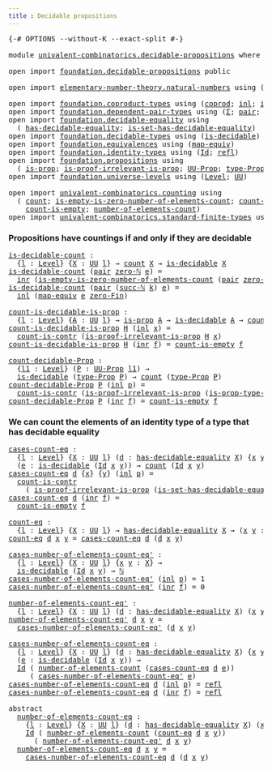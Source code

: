 ```yaml
---
title : Decidable propositions
---
```


<pre class="Agda"><a id="49" class="Symbol">{-#</a> <a id="53" class="Keyword">OPTIONS</a> <a id="61" class="Pragma">--without-K</a> <a id="73" class="Pragma">--exact-split</a> <a id="87" class="Symbol">#-}</a>

<a id="92" class="Keyword">module</a> <a id="99" href="univalent-combinatorics.decidable-propositions.html" class="Module">univalent-combinatorics.decidable-propositions</a> <a id="146" class="Keyword">where</a>

<a id="153" class="Keyword">open</a> <a id="158" class="Keyword">import</a> <a id="165" href="foundation.decidable-propositions.html" class="Module">foundation.decidable-propositions</a> <a id="199" class="Keyword">public</a>

<a id="207" class="Keyword">open</a> <a id="212" class="Keyword">import</a> <a id="219" href="elementary-number-theory.natural-numbers.html" class="Module">elementary-number-theory.natural-numbers</a> <a id="260" class="Keyword">using</a> <a id="266" class="Symbol">(</a><a id="267" href="elementary-number-theory.natural-numbers.html#1458" class="Datatype">ℕ</a><a id="268" class="Symbol">;</a> <a id="270" href="elementary-number-theory.natural-numbers.html#1479" class="InductiveConstructor">zero-ℕ</a><a id="276" class="Symbol">;</a> <a id="278" href="elementary-number-theory.natural-numbers.html#1492" class="InductiveConstructor">succ-ℕ</a><a id="284" class="Symbol">)</a>

<a id="287" class="Keyword">open</a> <a id="292" class="Keyword">import</a> <a id="299" href="foundation.coproduct-types.html" class="Module">foundation.coproduct-types</a> <a id="326" class="Keyword">using</a> <a id="332" class="Symbol">(</a><a id="333" href="foundation.coproduct-types.html#1182" class="Datatype">coprod</a><a id="339" class="Symbol">;</a> <a id="341" href="foundation.coproduct-types.html#1253" class="InductiveConstructor">inl</a><a id="344" class="Symbol">;</a> <a id="346" href="foundation.coproduct-types.html#1276" class="InductiveConstructor">inr</a><a id="349" class="Symbol">)</a>
<a id="351" class="Keyword">open</a> <a id="356" class="Keyword">import</a> <a id="363" href="foundation.dependent-pair-types.html" class="Module">foundation.dependent-pair-types</a> <a id="395" class="Keyword">using</a> <a id="401" class="Symbol">(</a><a id="402" href="foundation-core.dependent-pair-types.html#515" class="Record">Σ</a><a id="403" class="Symbol">;</a> <a id="405" href="foundation-core.dependent-pair-types.html#588" class="InductiveConstructor">pair</a><a id="409" class="Symbol">;</a> <a id="411" href="foundation-core.dependent-pair-types.html#605" class="Field">pr1</a><a id="414" class="Symbol">;</a> <a id="416" href="foundation-core.dependent-pair-types.html#617" class="Field">pr2</a><a id="419" class="Symbol">)</a>
<a id="421" class="Keyword">open</a> <a id="426" class="Keyword">import</a> <a id="433" href="foundation.decidable-equality.html" class="Module">foundation.decidable-equality</a> <a id="463" class="Keyword">using</a>
  <a id="471" class="Symbol">(</a> <a id="473" href="foundation.decidable-equality.html#1799" class="Function">has-decidable-equality</a><a id="495" class="Symbol">;</a> <a id="497" href="foundation.decidable-equality.html#6967" class="Function">is-set-has-decidable-equality</a><a id="526" class="Symbol">)</a>
<a id="528" class="Keyword">open</a> <a id="533" class="Keyword">import</a> <a id="540" href="foundation.decidable-types.html" class="Module">foundation.decidable-types</a> <a id="567" class="Keyword">using</a> <a id="573" class="Symbol">(</a><a id="574" href="foundation.decidable-types.html#1918" class="Function">is-decidable</a><a id="586" class="Symbol">)</a>
<a id="588" class="Keyword">open</a> <a id="593" class="Keyword">import</a> <a id="600" href="foundation.equivalences.html" class="Module">foundation.equivalences</a> <a id="624" class="Keyword">using</a> <a id="630" class="Symbol">(</a><a id="631" href="foundation-core.equivalences.html#1821" class="Function">map-equiv</a><a id="640" class="Symbol">)</a>
<a id="642" class="Keyword">open</a> <a id="647" class="Keyword">import</a> <a id="654" href="foundation.identity-types.html" class="Module">foundation.identity-types</a> <a id="680" class="Keyword">using</a> <a id="686" class="Symbol">(</a><a id="687" href="foundation-core.identity-types.html#1767" class="Datatype">Id</a><a id="689" class="Symbol">;</a> <a id="691" href="foundation-core.identity-types.html#1820" class="InductiveConstructor">refl</a><a id="695" class="Symbol">)</a>
<a id="697" class="Keyword">open</a> <a id="702" class="Keyword">import</a> <a id="709" href="foundation.propositions.html" class="Module">foundation.propositions</a> <a id="733" class="Keyword">using</a>
  <a id="741" class="Symbol">(</a> <a id="743" href="foundation-core.propositions.html#1309" class="Function">is-prop</a><a id="750" class="Symbol">;</a> <a id="752" href="foundation-core.propositions.html#3047" class="Function">is-proof-irrelevant-is-prop</a><a id="779" class="Symbol">;</a> <a id="781" href="foundation-core.propositions.html#1393" class="Function">UU-Prop</a><a id="788" class="Symbol">;</a> <a id="790" href="foundation-core.propositions.html#1495" class="Function">type-Prop</a><a id="799" class="Symbol">;</a> <a id="801" href="foundation-core.propositions.html#1562" class="Function">is-prop-type-Prop</a><a id="818" class="Symbol">)</a>
<a id="820" class="Keyword">open</a> <a id="825" class="Keyword">import</a> <a id="832" href="foundation.universe-levels.html" class="Module">foundation.universe-levels</a> <a id="859" class="Keyword">using</a> <a id="865" class="Symbol">(</a><a id="866" href="Agda.Primitive.html#597" class="Postulate">Level</a><a id="871" class="Symbol">;</a> <a id="873" href="foundation-core.universe-levels.html#235" class="Primitive">UU</a><a id="875" class="Symbol">)</a>

<a id="878" class="Keyword">open</a> <a id="883" class="Keyword">import</a> <a id="890" href="univalent-combinatorics.counting.html" class="Module">univalent-combinatorics.counting</a> <a id="923" class="Keyword">using</a>
  <a id="931" class="Symbol">(</a> <a id="933" href="univalent-combinatorics.counting.html#1901" class="Function">count</a><a id="938" class="Symbol">;</a> <a id="940" href="univalent-combinatorics.counting.html#4160" class="Function">is-empty-is-zero-number-of-elements-count</a><a id="981" class="Symbol">;</a> <a id="983" href="univalent-combinatorics.counting.html#5023" class="Function">count-is-contr</a><a id="997" class="Symbol">;</a>
    <a id="1003" href="univalent-combinatorics.counting.html#4728" class="Function">count-is-empty</a><a id="1017" class="Symbol">;</a> <a id="1019" href="univalent-combinatorics.counting.html#2029" class="Function">number-of-elements-count</a><a id="1043" class="Symbol">)</a>
<a id="1045" class="Keyword">open</a> <a id="1050" class="Keyword">import</a> <a id="1057" href="univalent-combinatorics.standard-finite-types.html" class="Module">univalent-combinatorics.standard-finite-types</a> <a id="1103" class="Keyword">using</a> <a id="1109" class="Symbol">(</a><a id="1110" href="univalent-combinatorics.standard-finite-types.html#7227" class="Function">zero-Fin</a><a id="1118" class="Symbol">)</a>
</pre>
### Propositions have countings if and only if they are decidable

<pre class="Agda"><a id="is-decidable-count"></a><a id="1200" href="univalent-combinatorics.decidable-propositions.html#1200" class="Function">is-decidable-count</a> <a id="1219" class="Symbol">:</a>
  <a id="1223" class="Symbol">{</a><a id="1224" href="univalent-combinatorics.decidable-propositions.html#1224" class="Bound">l</a> <a id="1226" class="Symbol">:</a> <a id="1228" href="Agda.Primitive.html#597" class="Postulate">Level</a><a id="1233" class="Symbol">}</a> <a id="1235" class="Symbol">{</a><a id="1236" href="univalent-combinatorics.decidable-propositions.html#1236" class="Bound">X</a> <a id="1238" class="Symbol">:</a> <a id="1240" href="foundation-core.universe-levels.html#235" class="Primitive">UU</a> <a id="1243" href="univalent-combinatorics.decidable-propositions.html#1224" class="Bound">l</a><a id="1244" class="Symbol">}</a> <a id="1246" class="Symbol">→</a> <a id="1248" href="univalent-combinatorics.counting.html#1901" class="Function">count</a> <a id="1254" href="univalent-combinatorics.decidable-propositions.html#1236" class="Bound">X</a> <a id="1256" class="Symbol">→</a> <a id="1258" href="foundation.decidable-types.html#1918" class="Function">is-decidable</a> <a id="1271" href="univalent-combinatorics.decidable-propositions.html#1236" class="Bound">X</a>
<a id="1273" href="univalent-combinatorics.decidable-propositions.html#1200" class="Function">is-decidable-count</a> <a id="1292" class="Symbol">(</a><a id="1293" href="foundation-core.dependent-pair-types.html#588" class="InductiveConstructor">pair</a> <a id="1298" href="elementary-number-theory.natural-numbers.html#1479" class="InductiveConstructor">zero-ℕ</a> <a id="1305" href="univalent-combinatorics.decidable-propositions.html#1305" class="Bound">e</a><a id="1306" class="Symbol">)</a> <a id="1308" class="Symbol">=</a>
  <a id="1312" href="foundation.coproduct-types.html#1276" class="InductiveConstructor">inr</a> <a id="1316" class="Symbol">(</a><a id="1317" href="univalent-combinatorics.counting.html#4160" class="Function">is-empty-is-zero-number-of-elements-count</a> <a id="1359" class="Symbol">(</a><a id="1360" href="foundation-core.dependent-pair-types.html#588" class="InductiveConstructor">pair</a> <a id="1365" href="elementary-number-theory.natural-numbers.html#1479" class="InductiveConstructor">zero-ℕ</a> <a id="1372" href="univalent-combinatorics.decidable-propositions.html#1305" class="Bound">e</a><a id="1373" class="Symbol">)</a> <a id="1375" href="foundation-core.identity-types.html#1820" class="InductiveConstructor">refl</a><a id="1379" class="Symbol">)</a>
<a id="1381" href="univalent-combinatorics.decidable-propositions.html#1200" class="Function">is-decidable-count</a> <a id="1400" class="Symbol">(</a><a id="1401" href="foundation-core.dependent-pair-types.html#588" class="InductiveConstructor">pair</a> <a id="1406" class="Symbol">(</a><a id="1407" href="elementary-number-theory.natural-numbers.html#1492" class="InductiveConstructor">succ-ℕ</a> <a id="1414" href="univalent-combinatorics.decidable-propositions.html#1414" class="Bound">k</a><a id="1415" class="Symbol">)</a> <a id="1417" href="univalent-combinatorics.decidable-propositions.html#1417" class="Bound">e</a><a id="1418" class="Symbol">)</a> <a id="1420" class="Symbol">=</a>
  <a id="1424" href="foundation.coproduct-types.html#1253" class="InductiveConstructor">inl</a> <a id="1428" class="Symbol">(</a><a id="1429" href="foundation-core.equivalences.html#1821" class="Function">map-equiv</a> <a id="1439" href="univalent-combinatorics.decidable-propositions.html#1417" class="Bound">e</a> <a id="1441" href="univalent-combinatorics.standard-finite-types.html#7227" class="Function">zero-Fin</a><a id="1449" class="Symbol">)</a>

<a id="count-is-decidable-is-prop"></a><a id="1452" href="univalent-combinatorics.decidable-propositions.html#1452" class="Function">count-is-decidable-is-prop</a> <a id="1479" class="Symbol">:</a>
  <a id="1483" class="Symbol">{</a><a id="1484" href="univalent-combinatorics.decidable-propositions.html#1484" class="Bound">l</a> <a id="1486" class="Symbol">:</a> <a id="1488" href="Agda.Primitive.html#597" class="Postulate">Level</a><a id="1493" class="Symbol">}</a> <a id="1495" class="Symbol">{</a><a id="1496" href="univalent-combinatorics.decidable-propositions.html#1496" class="Bound">A</a> <a id="1498" class="Symbol">:</a> <a id="1500" href="foundation-core.universe-levels.html#235" class="Primitive">UU</a> <a id="1503" href="univalent-combinatorics.decidable-propositions.html#1484" class="Bound">l</a><a id="1504" class="Symbol">}</a> <a id="1506" class="Symbol">→</a> <a id="1508" href="foundation-core.propositions.html#1309" class="Function">is-prop</a> <a id="1516" href="univalent-combinatorics.decidable-propositions.html#1496" class="Bound">A</a> <a id="1518" class="Symbol">→</a> <a id="1520" href="foundation.decidable-types.html#1918" class="Function">is-decidable</a> <a id="1533" href="univalent-combinatorics.decidable-propositions.html#1496" class="Bound">A</a> <a id="1535" class="Symbol">→</a> <a id="1537" href="univalent-combinatorics.counting.html#1901" class="Function">count</a> <a id="1543" href="univalent-combinatorics.decidable-propositions.html#1496" class="Bound">A</a>
<a id="1545" href="univalent-combinatorics.decidable-propositions.html#1452" class="Function">count-is-decidable-is-prop</a> <a id="1572" href="univalent-combinatorics.decidable-propositions.html#1572" class="Bound">H</a> <a id="1574" class="Symbol">(</a><a id="1575" href="foundation.coproduct-types.html#1253" class="InductiveConstructor">inl</a> <a id="1579" href="univalent-combinatorics.decidable-propositions.html#1579" class="Bound">x</a><a id="1580" class="Symbol">)</a> <a id="1582" class="Symbol">=</a>
  <a id="1586" href="univalent-combinatorics.counting.html#5023" class="Function">count-is-contr</a> <a id="1601" class="Symbol">(</a><a id="1602" href="foundation-core.propositions.html#3047" class="Function">is-proof-irrelevant-is-prop</a> <a id="1630" href="univalent-combinatorics.decidable-propositions.html#1572" class="Bound">H</a> <a id="1632" href="univalent-combinatorics.decidable-propositions.html#1579" class="Bound">x</a><a id="1633" class="Symbol">)</a>
<a id="1635" href="univalent-combinatorics.decidable-propositions.html#1452" class="Function">count-is-decidable-is-prop</a> <a id="1662" href="univalent-combinatorics.decidable-propositions.html#1662" class="Bound">H</a> <a id="1664" class="Symbol">(</a><a id="1665" href="foundation.coproduct-types.html#1276" class="InductiveConstructor">inr</a> <a id="1669" href="univalent-combinatorics.decidable-propositions.html#1669" class="Bound">f</a><a id="1670" class="Symbol">)</a> <a id="1672" class="Symbol">=</a> <a id="1674" href="univalent-combinatorics.counting.html#4728" class="Function">count-is-empty</a> <a id="1689" href="univalent-combinatorics.decidable-propositions.html#1669" class="Bound">f</a>

<a id="count-decidable-Prop"></a><a id="1692" href="univalent-combinatorics.decidable-propositions.html#1692" class="Function">count-decidable-Prop</a> <a id="1713" class="Symbol">:</a>
  <a id="1717" class="Symbol">{</a><a id="1718" href="univalent-combinatorics.decidable-propositions.html#1718" class="Bound">l1</a> <a id="1721" class="Symbol">:</a> <a id="1723" href="Agda.Primitive.html#597" class="Postulate">Level</a><a id="1728" class="Symbol">}</a> <a id="1730" class="Symbol">(</a><a id="1731" href="univalent-combinatorics.decidable-propositions.html#1731" class="Bound">P</a> <a id="1733" class="Symbol">:</a> <a id="1735" href="foundation-core.propositions.html#1393" class="Function">UU-Prop</a> <a id="1743" href="univalent-combinatorics.decidable-propositions.html#1718" class="Bound">l1</a><a id="1745" class="Symbol">)</a> <a id="1747" class="Symbol">→</a>
  <a id="1751" href="foundation.decidable-types.html#1918" class="Function">is-decidable</a> <a id="1764" class="Symbol">(</a><a id="1765" href="foundation-core.propositions.html#1495" class="Function">type-Prop</a> <a id="1775" href="univalent-combinatorics.decidable-propositions.html#1731" class="Bound">P</a><a id="1776" class="Symbol">)</a> <a id="1778" class="Symbol">→</a> <a id="1780" href="univalent-combinatorics.counting.html#1901" class="Function">count</a> <a id="1786" class="Symbol">(</a><a id="1787" href="foundation-core.propositions.html#1495" class="Function">type-Prop</a> <a id="1797" href="univalent-combinatorics.decidable-propositions.html#1731" class="Bound">P</a><a id="1798" class="Symbol">)</a>
<a id="1800" href="univalent-combinatorics.decidable-propositions.html#1692" class="Function">count-decidable-Prop</a> <a id="1821" href="univalent-combinatorics.decidable-propositions.html#1821" class="Bound">P</a> <a id="1823" class="Symbol">(</a><a id="1824" href="foundation.coproduct-types.html#1253" class="InductiveConstructor">inl</a> <a id="1828" href="univalent-combinatorics.decidable-propositions.html#1828" class="Bound">p</a><a id="1829" class="Symbol">)</a> <a id="1831" class="Symbol">=</a>
  <a id="1835" href="univalent-combinatorics.counting.html#5023" class="Function">count-is-contr</a> <a id="1850" class="Symbol">(</a><a id="1851" href="foundation-core.propositions.html#3047" class="Function">is-proof-irrelevant-is-prop</a> <a id="1879" class="Symbol">(</a><a id="1880" href="foundation-core.propositions.html#1562" class="Function">is-prop-type-Prop</a> <a id="1898" href="univalent-combinatorics.decidable-propositions.html#1821" class="Bound">P</a><a id="1899" class="Symbol">)</a> <a id="1901" href="univalent-combinatorics.decidable-propositions.html#1828" class="Bound">p</a><a id="1902" class="Symbol">)</a>
<a id="1904" href="univalent-combinatorics.decidable-propositions.html#1692" class="Function">count-decidable-Prop</a> <a id="1925" href="univalent-combinatorics.decidable-propositions.html#1925" class="Bound">P</a> <a id="1927" class="Symbol">(</a><a id="1928" href="foundation.coproduct-types.html#1276" class="InductiveConstructor">inr</a> <a id="1932" href="univalent-combinatorics.decidable-propositions.html#1932" class="Bound">f</a><a id="1933" class="Symbol">)</a> <a id="1935" class="Symbol">=</a> <a id="1937" href="univalent-combinatorics.counting.html#4728" class="Function">count-is-empty</a> <a id="1952" href="univalent-combinatorics.decidable-propositions.html#1932" class="Bound">f</a>
</pre>
### We can count the elements of an identity type of a type that has decidable equality

<pre class="Agda"><a id="cases-count-eq"></a><a id="2056" href="univalent-combinatorics.decidable-propositions.html#2056" class="Function">cases-count-eq</a> <a id="2071" class="Symbol">:</a>
  <a id="2075" class="Symbol">{</a><a id="2076" href="univalent-combinatorics.decidable-propositions.html#2076" class="Bound">l</a> <a id="2078" class="Symbol">:</a> <a id="2080" href="Agda.Primitive.html#597" class="Postulate">Level</a><a id="2085" class="Symbol">}</a> <a id="2087" class="Symbol">{</a><a id="2088" href="univalent-combinatorics.decidable-propositions.html#2088" class="Bound">X</a> <a id="2090" class="Symbol">:</a> <a id="2092" href="foundation-core.universe-levels.html#235" class="Primitive">UU</a> <a id="2095" href="univalent-combinatorics.decidable-propositions.html#2076" class="Bound">l</a><a id="2096" class="Symbol">}</a> <a id="2098" class="Symbol">(</a><a id="2099" href="univalent-combinatorics.decidable-propositions.html#2099" class="Bound">d</a> <a id="2101" class="Symbol">:</a> <a id="2103" href="foundation.decidable-equality.html#1799" class="Function">has-decidable-equality</a> <a id="2126" href="univalent-combinatorics.decidable-propositions.html#2088" class="Bound">X</a><a id="2127" class="Symbol">)</a> <a id="2129" class="Symbol">{</a><a id="2130" href="univalent-combinatorics.decidable-propositions.html#2130" class="Bound">x</a> <a id="2132" href="univalent-combinatorics.decidable-propositions.html#2132" class="Bound">y</a> <a id="2134" class="Symbol">:</a> <a id="2136" href="univalent-combinatorics.decidable-propositions.html#2088" class="Bound">X</a><a id="2137" class="Symbol">}</a>
  <a id="2141" class="Symbol">(</a><a id="2142" href="univalent-combinatorics.decidable-propositions.html#2142" class="Bound">e</a> <a id="2144" class="Symbol">:</a> <a id="2146" href="foundation.decidable-types.html#1918" class="Function">is-decidable</a> <a id="2159" class="Symbol">(</a><a id="2160" href="foundation-core.identity-types.html#1767" class="Datatype">Id</a> <a id="2163" href="univalent-combinatorics.decidable-propositions.html#2130" class="Bound">x</a> <a id="2165" href="univalent-combinatorics.decidable-propositions.html#2132" class="Bound">y</a><a id="2166" class="Symbol">))</a> <a id="2169" class="Symbol">→</a> <a id="2171" href="univalent-combinatorics.counting.html#1901" class="Function">count</a> <a id="2177" class="Symbol">(</a><a id="2178" href="foundation-core.identity-types.html#1767" class="Datatype">Id</a> <a id="2181" href="univalent-combinatorics.decidable-propositions.html#2130" class="Bound">x</a> <a id="2183" href="univalent-combinatorics.decidable-propositions.html#2132" class="Bound">y</a><a id="2184" class="Symbol">)</a>
<a id="2186" href="univalent-combinatorics.decidable-propositions.html#2056" class="Function">cases-count-eq</a> <a id="2201" href="univalent-combinatorics.decidable-propositions.html#2201" class="Bound">d</a> <a id="2203" class="Symbol">{</a><a id="2204" href="univalent-combinatorics.decidable-propositions.html#2204" class="Bound">x</a><a id="2205" class="Symbol">}</a> <a id="2207" class="Symbol">{</a><a id="2208" href="univalent-combinatorics.decidable-propositions.html#2208" class="Bound">y</a><a id="2209" class="Symbol">}</a> <a id="2211" class="Symbol">(</a><a id="2212" href="foundation.coproduct-types.html#1253" class="InductiveConstructor">inl</a> <a id="2216" href="univalent-combinatorics.decidable-propositions.html#2216" class="Bound">p</a><a id="2217" class="Symbol">)</a> <a id="2219" class="Symbol">=</a>
  <a id="2223" href="univalent-combinatorics.counting.html#5023" class="Function">count-is-contr</a>
    <a id="2242" class="Symbol">(</a> <a id="2244" href="foundation-core.propositions.html#3047" class="Function">is-proof-irrelevant-is-prop</a> <a id="2272" class="Symbol">(</a><a id="2273" href="foundation.decidable-equality.html#6967" class="Function">is-set-has-decidable-equality</a> <a id="2303" href="univalent-combinatorics.decidable-propositions.html#2201" class="Bound">d</a> <a id="2305" href="univalent-combinatorics.decidable-propositions.html#2204" class="Bound">x</a> <a id="2307" href="univalent-combinatorics.decidable-propositions.html#2208" class="Bound">y</a><a id="2308" class="Symbol">)</a> <a id="2310" href="univalent-combinatorics.decidable-propositions.html#2216" class="Bound">p</a><a id="2311" class="Symbol">)</a>
<a id="2313" href="univalent-combinatorics.decidable-propositions.html#2056" class="Function">cases-count-eq</a> <a id="2328" href="univalent-combinatorics.decidable-propositions.html#2328" class="Bound">d</a> <a id="2330" class="Symbol">(</a><a id="2331" href="foundation.coproduct-types.html#1276" class="InductiveConstructor">inr</a> <a id="2335" href="univalent-combinatorics.decidable-propositions.html#2335" class="Bound">f</a><a id="2336" class="Symbol">)</a> <a id="2338" class="Symbol">=</a>
  <a id="2342" href="univalent-combinatorics.counting.html#4728" class="Function">count-is-empty</a> <a id="2357" href="univalent-combinatorics.decidable-propositions.html#2335" class="Bound">f</a>

<a id="count-eq"></a><a id="2360" href="univalent-combinatorics.decidable-propositions.html#2360" class="Function">count-eq</a> <a id="2369" class="Symbol">:</a>
  <a id="2373" class="Symbol">{</a><a id="2374" href="univalent-combinatorics.decidable-propositions.html#2374" class="Bound">l</a> <a id="2376" class="Symbol">:</a> <a id="2378" href="Agda.Primitive.html#597" class="Postulate">Level</a><a id="2383" class="Symbol">}</a> <a id="2385" class="Symbol">{</a><a id="2386" href="univalent-combinatorics.decidable-propositions.html#2386" class="Bound">X</a> <a id="2388" class="Symbol">:</a> <a id="2390" href="foundation-core.universe-levels.html#235" class="Primitive">UU</a> <a id="2393" href="univalent-combinatorics.decidable-propositions.html#2374" class="Bound">l</a><a id="2394" class="Symbol">}</a> <a id="2396" class="Symbol">→</a> <a id="2398" href="foundation.decidable-equality.html#1799" class="Function">has-decidable-equality</a> <a id="2421" href="univalent-combinatorics.decidable-propositions.html#2386" class="Bound">X</a> <a id="2423" class="Symbol">→</a> <a id="2425" class="Symbol">(</a><a id="2426" href="univalent-combinatorics.decidable-propositions.html#2426" class="Bound">x</a> <a id="2428" href="univalent-combinatorics.decidable-propositions.html#2428" class="Bound">y</a> <a id="2430" class="Symbol">:</a> <a id="2432" href="univalent-combinatorics.decidable-propositions.html#2386" class="Bound">X</a><a id="2433" class="Symbol">)</a> <a id="2435" class="Symbol">→</a> <a id="2437" href="univalent-combinatorics.counting.html#1901" class="Function">count</a> <a id="2443" class="Symbol">(</a><a id="2444" href="foundation-core.identity-types.html#1767" class="Datatype">Id</a> <a id="2447" href="univalent-combinatorics.decidable-propositions.html#2426" class="Bound">x</a> <a id="2449" href="univalent-combinatorics.decidable-propositions.html#2428" class="Bound">y</a><a id="2450" class="Symbol">)</a>
<a id="2452" href="univalent-combinatorics.decidable-propositions.html#2360" class="Function">count-eq</a> <a id="2461" href="univalent-combinatorics.decidable-propositions.html#2461" class="Bound">d</a> <a id="2463" href="univalent-combinatorics.decidable-propositions.html#2463" class="Bound">x</a> <a id="2465" href="univalent-combinatorics.decidable-propositions.html#2465" class="Bound">y</a> <a id="2467" class="Symbol">=</a> <a id="2469" href="univalent-combinatorics.decidable-propositions.html#2056" class="Function">cases-count-eq</a> <a id="2484" href="univalent-combinatorics.decidable-propositions.html#2461" class="Bound">d</a> <a id="2486" class="Symbol">(</a><a id="2487" href="univalent-combinatorics.decidable-propositions.html#2461" class="Bound">d</a> <a id="2489" href="univalent-combinatorics.decidable-propositions.html#2463" class="Bound">x</a> <a id="2491" href="univalent-combinatorics.decidable-propositions.html#2465" class="Bound">y</a><a id="2492" class="Symbol">)</a>

<a id="cases-number-of-elements-count-eq&#39;"></a><a id="2495" href="univalent-combinatorics.decidable-propositions.html#2495" class="Function">cases-number-of-elements-count-eq&#39;</a> <a id="2530" class="Symbol">:</a>
  <a id="2534" class="Symbol">{</a><a id="2535" href="univalent-combinatorics.decidable-propositions.html#2535" class="Bound">l</a> <a id="2537" class="Symbol">:</a> <a id="2539" href="Agda.Primitive.html#597" class="Postulate">Level</a><a id="2544" class="Symbol">}</a> <a id="2546" class="Symbol">{</a><a id="2547" href="univalent-combinatorics.decidable-propositions.html#2547" class="Bound">X</a> <a id="2549" class="Symbol">:</a> <a id="2551" href="foundation-core.universe-levels.html#235" class="Primitive">UU</a> <a id="2554" href="univalent-combinatorics.decidable-propositions.html#2535" class="Bound">l</a><a id="2555" class="Symbol">}</a> <a id="2557" class="Symbol">{</a><a id="2558" href="univalent-combinatorics.decidable-propositions.html#2558" class="Bound">x</a> <a id="2560" href="univalent-combinatorics.decidable-propositions.html#2560" class="Bound">y</a> <a id="2562" class="Symbol">:</a> <a id="2564" href="univalent-combinatorics.decidable-propositions.html#2547" class="Bound">X</a><a id="2565" class="Symbol">}</a> <a id="2567" class="Symbol">→</a>
  <a id="2571" href="foundation.decidable-types.html#1918" class="Function">is-decidable</a> <a id="2584" class="Symbol">(</a><a id="2585" href="foundation-core.identity-types.html#1767" class="Datatype">Id</a> <a id="2588" href="univalent-combinatorics.decidable-propositions.html#2558" class="Bound">x</a> <a id="2590" href="univalent-combinatorics.decidable-propositions.html#2560" class="Bound">y</a><a id="2591" class="Symbol">)</a> <a id="2593" class="Symbol">→</a> <a id="2595" href="elementary-number-theory.natural-numbers.html#1458" class="Datatype">ℕ</a>
<a id="2597" href="univalent-combinatorics.decidable-propositions.html#2495" class="Function">cases-number-of-elements-count-eq&#39;</a> <a id="2632" class="Symbol">(</a><a id="2633" href="foundation.coproduct-types.html#1253" class="InductiveConstructor">inl</a> <a id="2637" href="univalent-combinatorics.decidable-propositions.html#2637" class="Bound">p</a><a id="2638" class="Symbol">)</a> <a id="2640" class="Symbol">=</a> <a id="2642" class="Number">1</a>
<a id="2644" href="univalent-combinatorics.decidable-propositions.html#2495" class="Function">cases-number-of-elements-count-eq&#39;</a> <a id="2679" class="Symbol">(</a><a id="2680" href="foundation.coproduct-types.html#1276" class="InductiveConstructor">inr</a> <a id="2684" href="univalent-combinatorics.decidable-propositions.html#2684" class="Bound">f</a><a id="2685" class="Symbol">)</a> <a id="2687" class="Symbol">=</a> <a id="2689" class="Number">0</a>

<a id="number-of-elements-count-eq&#39;"></a><a id="2692" href="univalent-combinatorics.decidable-propositions.html#2692" class="Function">number-of-elements-count-eq&#39;</a> <a id="2721" class="Symbol">:</a>
  <a id="2725" class="Symbol">{</a><a id="2726" href="univalent-combinatorics.decidable-propositions.html#2726" class="Bound">l</a> <a id="2728" class="Symbol">:</a> <a id="2730" href="Agda.Primitive.html#597" class="Postulate">Level</a><a id="2735" class="Symbol">}</a> <a id="2737" class="Symbol">{</a><a id="2738" href="univalent-combinatorics.decidable-propositions.html#2738" class="Bound">X</a> <a id="2740" class="Symbol">:</a> <a id="2742" href="foundation-core.universe-levels.html#235" class="Primitive">UU</a> <a id="2745" href="univalent-combinatorics.decidable-propositions.html#2726" class="Bound">l</a><a id="2746" class="Symbol">}</a> <a id="2748" class="Symbol">(</a><a id="2749" href="univalent-combinatorics.decidable-propositions.html#2749" class="Bound">d</a> <a id="2751" class="Symbol">:</a> <a id="2753" href="foundation.decidable-equality.html#1799" class="Function">has-decidable-equality</a> <a id="2776" href="univalent-combinatorics.decidable-propositions.html#2738" class="Bound">X</a><a id="2777" class="Symbol">)</a> <a id="2779" class="Symbol">(</a><a id="2780" href="univalent-combinatorics.decidable-propositions.html#2780" class="Bound">x</a> <a id="2782" href="univalent-combinatorics.decidable-propositions.html#2782" class="Bound">y</a> <a id="2784" class="Symbol">:</a> <a id="2786" href="univalent-combinatorics.decidable-propositions.html#2738" class="Bound">X</a><a id="2787" class="Symbol">)</a> <a id="2789" class="Symbol">→</a> <a id="2791" href="elementary-number-theory.natural-numbers.html#1458" class="Datatype">ℕ</a>
<a id="2793" href="univalent-combinatorics.decidable-propositions.html#2692" class="Function">number-of-elements-count-eq&#39;</a> <a id="2822" href="univalent-combinatorics.decidable-propositions.html#2822" class="Bound">d</a> <a id="2824" href="univalent-combinatorics.decidable-propositions.html#2824" class="Bound">x</a> <a id="2826" href="univalent-combinatorics.decidable-propositions.html#2826" class="Bound">y</a> <a id="2828" class="Symbol">=</a>
  <a id="2832" href="univalent-combinatorics.decidable-propositions.html#2495" class="Function">cases-number-of-elements-count-eq&#39;</a> <a id="2867" class="Symbol">(</a><a id="2868" href="univalent-combinatorics.decidable-propositions.html#2822" class="Bound">d</a> <a id="2870" href="univalent-combinatorics.decidable-propositions.html#2824" class="Bound">x</a> <a id="2872" href="univalent-combinatorics.decidable-propositions.html#2826" class="Bound">y</a><a id="2873" class="Symbol">)</a>

<a id="cases-number-of-elements-count-eq"></a><a id="2876" href="univalent-combinatorics.decidable-propositions.html#2876" class="Function">cases-number-of-elements-count-eq</a> <a id="2910" class="Symbol">:</a>
  <a id="2914" class="Symbol">{</a><a id="2915" href="univalent-combinatorics.decidable-propositions.html#2915" class="Bound">l</a> <a id="2917" class="Symbol">:</a> <a id="2919" href="Agda.Primitive.html#597" class="Postulate">Level</a><a id="2924" class="Symbol">}</a> <a id="2926" class="Symbol">{</a><a id="2927" href="univalent-combinatorics.decidable-propositions.html#2927" class="Bound">X</a> <a id="2929" class="Symbol">:</a> <a id="2931" href="foundation-core.universe-levels.html#235" class="Primitive">UU</a> <a id="2934" href="univalent-combinatorics.decidable-propositions.html#2915" class="Bound">l</a><a id="2935" class="Symbol">}</a> <a id="2937" class="Symbol">(</a><a id="2938" href="univalent-combinatorics.decidable-propositions.html#2938" class="Bound">d</a> <a id="2940" class="Symbol">:</a> <a id="2942" href="foundation.decidable-equality.html#1799" class="Function">has-decidable-equality</a> <a id="2965" href="univalent-combinatorics.decidable-propositions.html#2927" class="Bound">X</a><a id="2966" class="Symbol">)</a> <a id="2968" class="Symbol">{</a><a id="2969" href="univalent-combinatorics.decidable-propositions.html#2969" class="Bound">x</a> <a id="2971" href="univalent-combinatorics.decidable-propositions.html#2971" class="Bound">y</a> <a id="2973" class="Symbol">:</a> <a id="2975" href="univalent-combinatorics.decidable-propositions.html#2927" class="Bound">X</a><a id="2976" class="Symbol">}</a>
  <a id="2980" class="Symbol">(</a><a id="2981" href="univalent-combinatorics.decidable-propositions.html#2981" class="Bound">e</a> <a id="2983" class="Symbol">:</a> <a id="2985" href="foundation.decidable-types.html#1918" class="Function">is-decidable</a> <a id="2998" class="Symbol">(</a><a id="2999" href="foundation-core.identity-types.html#1767" class="Datatype">Id</a> <a id="3002" href="univalent-combinatorics.decidable-propositions.html#2969" class="Bound">x</a> <a id="3004" href="univalent-combinatorics.decidable-propositions.html#2971" class="Bound">y</a><a id="3005" class="Symbol">))</a> <a id="3008" class="Symbol">→</a>
  <a id="3012" href="foundation-core.identity-types.html#1767" class="Datatype">Id</a> <a id="3015" class="Symbol">(</a> <a id="3017" href="univalent-combinatorics.counting.html#2029" class="Function">number-of-elements-count</a> <a id="3042" class="Symbol">(</a><a id="3043" href="univalent-combinatorics.decidable-propositions.html#2056" class="Function">cases-count-eq</a> <a id="3058" href="univalent-combinatorics.decidable-propositions.html#2938" class="Bound">d</a> <a id="3060" href="univalent-combinatorics.decidable-propositions.html#2981" class="Bound">e</a><a id="3061" class="Symbol">))</a>
     <a id="3069" class="Symbol">(</a> <a id="3071" href="univalent-combinatorics.decidable-propositions.html#2495" class="Function">cases-number-of-elements-count-eq&#39;</a> <a id="3106" href="univalent-combinatorics.decidable-propositions.html#2981" class="Bound">e</a><a id="3107" class="Symbol">)</a>
<a id="3109" href="univalent-combinatorics.decidable-propositions.html#2876" class="Function">cases-number-of-elements-count-eq</a> <a id="3143" href="univalent-combinatorics.decidable-propositions.html#3143" class="Bound">d</a> <a id="3145" class="Symbol">(</a><a id="3146" href="foundation.coproduct-types.html#1253" class="InductiveConstructor">inl</a> <a id="3150" href="univalent-combinatorics.decidable-propositions.html#3150" class="Bound">p</a><a id="3151" class="Symbol">)</a> <a id="3153" class="Symbol">=</a> <a id="3155" href="foundation-core.identity-types.html#1820" class="InductiveConstructor">refl</a>
<a id="3160" href="univalent-combinatorics.decidable-propositions.html#2876" class="Function">cases-number-of-elements-count-eq</a> <a id="3194" href="univalent-combinatorics.decidable-propositions.html#3194" class="Bound">d</a> <a id="3196" class="Symbol">(</a><a id="3197" href="foundation.coproduct-types.html#1276" class="InductiveConstructor">inr</a> <a id="3201" href="univalent-combinatorics.decidable-propositions.html#3201" class="Bound">f</a><a id="3202" class="Symbol">)</a> <a id="3204" class="Symbol">=</a> <a id="3206" href="foundation-core.identity-types.html#1820" class="InductiveConstructor">refl</a>

<a id="3212" class="Keyword">abstract</a>
  <a id="number-of-elements-count-eq"></a><a id="3223" href="univalent-combinatorics.decidable-propositions.html#3223" class="Function">number-of-elements-count-eq</a> <a id="3251" class="Symbol">:</a>
    <a id="3257" class="Symbol">{</a><a id="3258" href="univalent-combinatorics.decidable-propositions.html#3258" class="Bound">l</a> <a id="3260" class="Symbol">:</a> <a id="3262" href="Agda.Primitive.html#597" class="Postulate">Level</a><a id="3267" class="Symbol">}</a> <a id="3269" class="Symbol">{</a><a id="3270" href="univalent-combinatorics.decidable-propositions.html#3270" class="Bound">X</a> <a id="3272" class="Symbol">:</a> <a id="3274" href="foundation-core.universe-levels.html#235" class="Primitive">UU</a> <a id="3277" href="univalent-combinatorics.decidable-propositions.html#3258" class="Bound">l</a><a id="3278" class="Symbol">}</a> <a id="3280" class="Symbol">(</a><a id="3281" href="univalent-combinatorics.decidable-propositions.html#3281" class="Bound">d</a> <a id="3283" class="Symbol">:</a> <a id="3285" href="foundation.decidable-equality.html#1799" class="Function">has-decidable-equality</a> <a id="3308" href="univalent-combinatorics.decidable-propositions.html#3270" class="Bound">X</a><a id="3309" class="Symbol">)</a> <a id="3311" class="Symbol">(</a><a id="3312" href="univalent-combinatorics.decidable-propositions.html#3312" class="Bound">x</a> <a id="3314" href="univalent-combinatorics.decidable-propositions.html#3314" class="Bound">y</a> <a id="3316" class="Symbol">:</a> <a id="3318" href="univalent-combinatorics.decidable-propositions.html#3270" class="Bound">X</a><a id="3319" class="Symbol">)</a> <a id="3321" class="Symbol">→</a>
    <a id="3327" href="foundation-core.identity-types.html#1767" class="Datatype">Id</a> <a id="3330" class="Symbol">(</a> <a id="3332" href="univalent-combinatorics.counting.html#2029" class="Function">number-of-elements-count</a> <a id="3357" class="Symbol">(</a><a id="3358" href="univalent-combinatorics.decidable-propositions.html#2360" class="Function">count-eq</a> <a id="3367" href="univalent-combinatorics.decidable-propositions.html#3281" class="Bound">d</a> <a id="3369" href="univalent-combinatorics.decidable-propositions.html#3312" class="Bound">x</a> <a id="3371" href="univalent-combinatorics.decidable-propositions.html#3314" class="Bound">y</a><a id="3372" class="Symbol">))</a>
      <a id="3381" class="Symbol">(</a> <a id="3383" href="univalent-combinatorics.decidable-propositions.html#2692" class="Function">number-of-elements-count-eq&#39;</a> <a id="3412" href="univalent-combinatorics.decidable-propositions.html#3281" class="Bound">d</a> <a id="3414" href="univalent-combinatorics.decidable-propositions.html#3312" class="Bound">x</a> <a id="3416" href="univalent-combinatorics.decidable-propositions.html#3314" class="Bound">y</a><a id="3417" class="Symbol">)</a>
  <a id="3421" href="univalent-combinatorics.decidable-propositions.html#3223" class="Function">number-of-elements-count-eq</a> <a id="3449" href="univalent-combinatorics.decidable-propositions.html#3449" class="Bound">d</a> <a id="3451" href="univalent-combinatorics.decidable-propositions.html#3451" class="Bound">x</a> <a id="3453" href="univalent-combinatorics.decidable-propositions.html#3453" class="Bound">y</a> <a id="3455" class="Symbol">=</a>
    <a id="3461" href="univalent-combinatorics.decidable-propositions.html#2876" class="Function">cases-number-of-elements-count-eq</a> <a id="3495" href="univalent-combinatorics.decidable-propositions.html#3449" class="Bound">d</a> <a id="3497" class="Symbol">(</a><a id="3498" href="univalent-combinatorics.decidable-propositions.html#3449" class="Bound">d</a> <a id="3500" href="univalent-combinatorics.decidable-propositions.html#3451" class="Bound">x</a> <a id="3502" href="univalent-combinatorics.decidable-propositions.html#3453" class="Bound">y</a><a id="3503" class="Symbol">)</a>
</pre>

